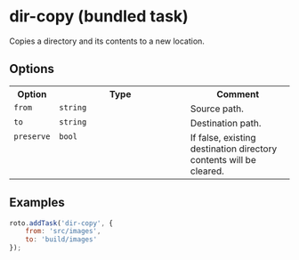 # dir-copy (bundled task)

Copies a directory and its contents to a new location.

## Options

<table>
	<tr>
		<th>Option</th>
		<th width="220px">Type</th>
		<th>Comment</th>
	</tr>
	<tr>
		<td valign="top"><code>from</code></td>
		<td valign="top"><code>string</code></td>
		<td valign="top">Source path.</td>
	</tr>
	<tr>
		<td valign="top"><code>to</code></td>
		<td valign="top"><code>string</code></td>
		<td valign="top">Destination path.</td>
	</tr>
	<tr>
		<td valign="top"><code>preserve</code></td>
		<td valign="top"><code>bool</code></td>
		<td valign="top">If false, existing destination directory contents will be cleared.</td>
	</tr>
</table>

## Examples

```javascript
roto.addTask('dir-copy', {
	from: 'src/images',
	to: 'build/images'
});
```